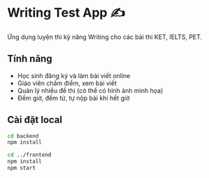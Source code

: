 # Writing Test App ✍️

Ứng dụng luyện thi kỹ năng Writing cho các bài thi KET, IELTS, PET.

## Tính năng
- Học sinh đăng ký và làm bài viết online
- Giáo viên chấm điểm, xem bài viết
- Quản lý nhiều đề thi (có thể có hình ảnh minh họa)
- Đếm giờ, đếm từ, tự nộp bài khi hết giờ

## Cài đặt local
```bash
cd backend
npm install

cd ../frontend
npm install
npm start
